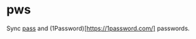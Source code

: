# pws

Sync [pass](https://www.passwordstore.org/) and (1Password)[https://1password.com/] passwords.
